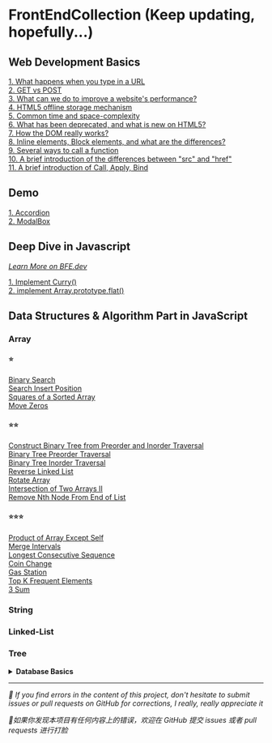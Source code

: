 # FrontEndCollection (Keep updating, hopefully...)

## Web Development Basics
[1. What happens when you type in a URL](https://github.com/cheatsheet1999/FrontEndCollection/issues/2)  
[2. GET vs POST](https://github.com/cheatsheet1999/FrontEndCollection/issues/4)  
<a href="https://github.com/cheatsheet1999/FrontEndCollection/issues/5">3. What can we do to improve a website's performance?</a>  
<a href="https://github.com/cheatsheet1999/FrontEndCollection/issues/6">4. HTML5 offline storage mechanism</a>  
[5. Common time and space-complexity](https://github.com/cheatsheet1999/FrontEndCollection/issues/9)  
[6. What has been deprecated, and what is new on HTML5?](https://github.com/cheatsheet1999/FrontEndCollection/issues/11)  
[7. How the DOM really works?](https://github.com/cheatsheet1999/FrontEndCollection/issues/18)  
[8. Inline elements, Block elements, and what are the differences?](https://github.com/cheatsheet1999/FrontEndCollection/issues/27)  
[9. Several ways to call a function](https://github.com/cheatsheet1999/FrontEndCollection/issues/28)  
[10. A brief introduction of the differences between "src" and "href"](https://github.com/cheatsheet1999/FrontEndCollection/issues/29)  
[11. A brief introduction of Call, Apply, Bind](https://github.com/cheatsheet1999/FrontEndCollection/issues/30)

## Demo
[1. Accordion](https://github.com/cheatsheet1999/FrontEndCollection/issues/17)  
[2. ModalBox](https://github.com/cheatsheet1999/FrontEndCollection/issues/23) 

## Deep Dive in Javascript 
[_Learn More on BFE.dev_](https://bigfrontend.dev/)  

[1. Implement Curry()](https://github.com/cheatsheet1999/FrontEndCollection/issues/33)   
[2. implement Array.prototype.flat()](https://github.com/cheatsheet1999/FrontEndCollection/blob/main/JS-Core/implement%20Array.prototype.flat().md)

## Data Structures & Algorithm Part in JavaScript
### Array
#### ⭐
[Binary Search](https://github.com/cheatsheet1999/FrontEndCollection/issues/25)  
[Search Insert Position](https://github.com/cheatsheet1999/FrontEndCollection/issues/26)  
[Squares of a Sorted Array](https://github.com/cheatsheet1999/FrontEndCollection/issues/31)  
[Move Zeros](https://github.com/cheatsheet1999/FrontEndCollection/issues/34)
#### ⭐⭐
[Construct Binary Tree from Preorder and Inorder Traversal](https://github.com/cheatsheet1999/FrontEndCollection/issues/8)  
[Binary Tree Preorder Traversal](https://github.com/cheatsheet1999/FrontEndCollection/issues/21)  
[Binary Tree Inorder Traversal](https://github.com/cheatsheet1999/FrontEndCollection/issues/22)  
[Reverse Linked List](https://github.com/cheatsheet1999/FrontEndCollection/issues/24)  
[Rotate Array](https://github.com/cheatsheet1999/FrontEndCollection/issues/32)  
[Intersection of Two Arrays II](https://github.com/cheatsheet1999/FrontEndCollection/issues/36)  
[Remove Nth Node From End of List](https://github.com/cheatsheet1999/FrontEndCollection/blob/main/JS-Algo/Remove%20Nth%20Node%20From%20End%20of%20List.md)
#### ⭐⭐⭐
[Product of Array Except Self](https://github.com/cheatsheet1999/FrontEndCollection/issues/1)  
[Merge Intervals](https://github.com/cheatsheet1999/FrontEndCollection/issues/3)   
[Longest Consecutive Sequence](https://github.com/cheatsheet1999/FrontEndCollection/issues/7)  
[Coin Change](https://github.com/cheatsheet1999/FrontEndCollection/issues/13)  
[Gas Station](https://github.com/cheatsheet1999/FrontEndCollection/issues/15)  
[Top K Frequent Elements](https://github.com/cheatsheet1999/FrontEndCollection/issues/19)  
[3 Sum](https://github.com/cheatsheet1999/FrontEndCollection/issues/20)
### String

### Linked-List

### Tree


**<details><summary>Database Basics</summary>**
  - [ER diagram, Relational Algebra, SQL / NOSQL](https://github.com/cheatsheet1999/FrontEndCollection/issues/14)  
  - [Data Storage](https://github.com/cheatsheet1999/FrontEndCollection/issues/35)
  </details>

***
<p><em>🤯 If you find errors in the content of this project, don't hesitate to submit issues or pull requests on GitHub for corrections, I really, really appreciate it</em></p>
<p><em>🤯如果你发现本项目有任何内容上的错误，欢迎在 GitHub 提交 issues 或者 pull requests 进行打脸</em></p>
